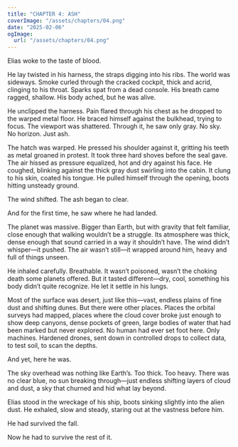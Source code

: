 ```yaml
---
title: "CHAPTER 4: ASH"
coverImage: "/assets/chapters/04.png"
date: "2025-02-06"
ogImage:
  url: "/assets/chapters/04.png"
---
```


Elias woke to the taste of blood.

He lay twisted in his harness, the straps digging into his ribs. The world was sideways. Smoke curled through the cracked cockpit, thick and acrid, clinging to his throat. Sparks spat from a dead console. His breath came ragged, shallow. His body ached, but he was alive.

He unclipped the harness. Pain flared through his chest as he dropped to the warped metal floor. He braced himself against the bulkhead, trying to focus. The viewport was shattered. Through it, he saw only gray. No sky. No horizon. Just ash.

The hatch was warped. He pressed his shoulder against it, gritting his teeth as metal groaned in protest. It took three hard shoves before the seal gave. The air hissed as pressure equalized, hot and dry against his face. He coughed, blinking against the thick gray dust swirling into the cabin. It clung to his skin, coated his tongue. He pulled himself through the opening, boots hitting unsteady ground.

The wind shifted. The ash began to clear.

And for the first time, he saw where he had landed.

The planet was massive. Bigger than Earth, but with gravity that felt familiar, close enough that walking wouldn’t be a struggle. Its atmosphere was thick, dense enough that sound carried in a way it shouldn’t have. The wind didn’t whisper—it pushed. The air wasn’t still—it wrapped around him, heavy and full of things unseen.

He inhaled carefully. Breathable. It wasn’t poisoned, wasn’t the choking death some planets offered. But it tasted different—dry, cool, something his body didn’t quite recognize. He let it settle in his lungs. 

Most of the surface was desert, just like this—vast, endless plains of fine dust and shifting dunes. But there were other places. Places the orbital surveys had mapped, places where the cloud cover broke just enough to show deep canyons, dense pockets of green, large bodies of water that had been marked but never explored. No human had ever set foot here. Only machines. Hardened drones, sent down in controlled drops to collect data, to test soil, to scan the depths.

And yet, here he was.

The sky overhead was nothing like Earth’s. Too thick. Too heavy. There was no clear blue, no sun breaking through—just endless shifting layers of cloud and dust, a sky that churned and hid what lay beyond.

Elias stood in the wreckage of his ship, boots sinking slightly into the alien dust. He exhaled, slow and steady, staring out at the vastness before him.

He had survived the fall.

Now he had to survive the rest of it.